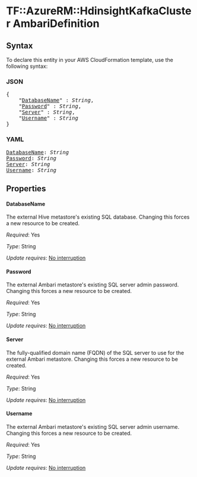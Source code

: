 # TF::AzureRM::HdinsightKafkaCluster AmbariDefinition

## Syntax

To declare this entity in your AWS CloudFormation template, use the following syntax:

### JSON

<pre>
{
    "<a href="#databasename" title="DatabaseName">DatabaseName</a>" : <i>String</i>,
    "<a href="#password" title="Password">Password</a>" : <i>String</i>,
    "<a href="#server" title="Server">Server</a>" : <i>String</i>,
    "<a href="#username" title="Username">Username</a>" : <i>String</i>
}
</pre>

### YAML

<pre>
<a href="#databasename" title="DatabaseName">DatabaseName</a>: <i>String</i>
<a href="#password" title="Password">Password</a>: <i>String</i>
<a href="#server" title="Server">Server</a>: <i>String</i>
<a href="#username" title="Username">Username</a>: <i>String</i>
</pre>

## Properties

#### DatabaseName

The external Hive metastore's existing SQL database.  Changing this forces a new resource to be created.

_Required_: Yes

_Type_: String

_Update requires_: [No interruption](https://docs.aws.amazon.com/AWSCloudFormation/latest/UserGuide/using-cfn-updating-stacks-update-behaviors.html#update-no-interrupt)

#### Password

The external Ambari metastore's existing SQL server admin password.  Changing this forces a new resource to be created.

_Required_: Yes

_Type_: String

_Update requires_: [No interruption](https://docs.aws.amazon.com/AWSCloudFormation/latest/UserGuide/using-cfn-updating-stacks-update-behaviors.html#update-no-interrupt)

#### Server

The fully-qualified domain name (FQDN) of the SQL server to use for the external Ambari metastore.  Changing this forces a new resource to be created.

_Required_: Yes

_Type_: String

_Update requires_: [No interruption](https://docs.aws.amazon.com/AWSCloudFormation/latest/UserGuide/using-cfn-updating-stacks-update-behaviors.html#update-no-interrupt)

#### Username

The external Ambari metastore's existing SQL server admin username.  Changing this forces a new resource to be created.

_Required_: Yes

_Type_: String

_Update requires_: [No interruption](https://docs.aws.amazon.com/AWSCloudFormation/latest/UserGuide/using-cfn-updating-stacks-update-behaviors.html#update-no-interrupt)

